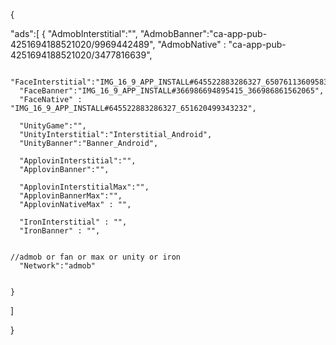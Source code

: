 {

  "ads":[
    {
      "AdmobInterstitial":"",
      "AdmobBanner":"ca-app-pub-4251694188521020/9969442489",
      "AdmobNative" : "ca-app-pub-4251694188521020/3477816639",

      "FaceInterstitial":"IMG_16_9_APP_INSTALL#645522883286327_650761136095835",
      "FaceBanner":"IMG_16_9_APP_INSTALL#366986694895415_366986861562065",
      "FaceNative" : "IMG_16_9_APP_INSTALL#645522883286327_651620499343232",

      "UnityGame":"",
      "UnityInterstitial":"Interstitial_Android",
      "UnityBanner":"Banner_Android",

      "ApplovinInterstitial":"",
      "ApplovinBanner":"",

      "ApplovinInterstitialMax":"",
      "ApplovinBannerMax":"",
      "ApplovinNativeMax" : "",

      "IronInterstitial" : "",
      "IronBanner" : "",


    //admob or fan or max or unity or iron
      "Network":"admob"


    }
  ]


}
